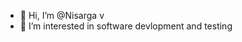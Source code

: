- 👋 Hi, I’m @Nisarga v
- 👀 I’m interested in software devlopment and testing

<!---
Nisarga135/Nisarga135 is a ✨ special ✨ repository because its `README.md` (this file) appears on your GitHub profile.
You can click the Preview link to take a look at your changes.
--->
